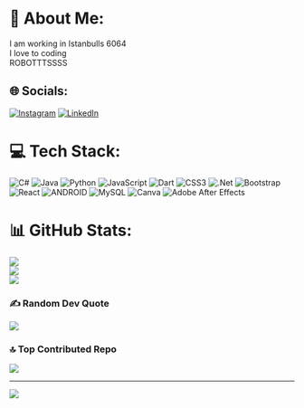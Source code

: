 # 💫 About Me:
I am working in Istanbulls 6064 <br style="bacground-color=#0000">I love to coding <br>ROBOTTTSSSS


## 🌐 Socials:
[![Instagram](https://img.shields.io/badge/Instagram-%23E4405F.svg?logo=Instagram&logoColor=white)](https://instagram.com/mehmet_danli) [![LinkedIn](https://img.shields.io/badge/LinkedIn-%230077B5.svg?logo=linkedin&logoColor=white)]([https://www.linkedin.com/in/mehmet-emin-968073254/](https://www.linkedin.com/in/mehmet-emin-968073254/)) 

# 💻 Tech Stack:
![C#](https://img.shields.io/badge/c%23-%23239120.svg?style=for-the-badge&logo=c-sharp&logoColor=white) ![Java](https://img.shields.io/badge/java-%23ED8B00.svg?style=for-the-badge&logo=java&logoColor=white) ![Python](https://img.shields.io/badge/python-3670A0?style=for-the-badge&logo=python&logoColor=ffdd54) ![JavaScript](https://img.shields.io/badge/javascript-%23323330.svg?style=for-the-badge&logo=javascript&logoColor=%23F7DF1E) ![Dart](https://img.shields.io/badge/dart-%230175C2.svg?style=for-the-badge&logo=dart&logoColor=white) ![CSS3](https://img.shields.io/badge/css3-%231572B6.svg?style=for-the-badge&logo=css3&logoColor=white) ![.Net](https://img.shields.io/badge/.NET-5C2D91?style=for-the-badge&logo=.net&logoColor=white) ![Bootstrap](https://img.shields.io/badge/bootstrap-%23563D7C.svg?style=for-the-badge&logo=bootstrap&logoColor=white) ![React](https://img.shields.io/badge/react-%2320232a.svg?style=for-the-badge&logo=react&logoColor=%2361DAFB) ![ANDROID](https://img.shields.io/badge/android-%2320232a.svg?style=for-the-badge&logo=android&logoColor=%a4c639) ![MySQL](https://img.shields.io/badge/mysql-%2300f.svg?style=for-the-badge&logo=mysql&logoColor=white) ![Canva](https://img.shields.io/badge/Canva-%2300C4CC.svg?style=for-the-badge&logo=Canva&logoColor=white) ![Adobe After Effects](https://img.shields.io/badge/Adobe%20After%20Effects-9999FF.svg?style=for-the-badge&logo=Adobe%20After%20Effects&logoColor=white)
# 📊 GitHub Stats:
![](https://github-readme-stats.vercel.app/api?username=MehmetEminDanli&theme=dark&hide_border=false&include_all_commits=false&count_private=false)<br/>
![](https://github-readme-streak-stats.herokuapp.com/?user=MehmetEminDanli&theme=dark&hide_border=false)<br/>
![](https://github-readme-stats.vercel.app/api/top-langs/?username=MehmetEminDanli&theme=dark&hide_border=false&include_all_commits=false&count_private=false&layout=compact)

### ✍️ Random Dev Quote
![](https://quotes-github-readme.vercel.app/api?type=horizontal&theme=radical)

### 🔝 Top Contributed Repo
![](https://github-contributor-stats.vercel.app/api?username=MehmetEminDanli&limit=5&theme=dark&combine_all_yearly_contributions=true)

---
[![](https://visitcount.itsvg.in/api?id=MehmetEminDanli&icon=0&color=0)](https://visitcount.itsvg.in)

<!-- Proudly created with GPRM ( https://gprm.itsvg.in ) -->
